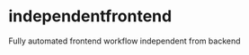 independentfrontend
===================

Fully automated frontend workflow independent from backend
